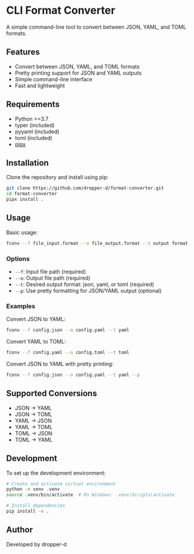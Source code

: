 # CLI Format Converter

A simple command-line tool to convert between JSON, YAML, and TOML formats.

## Features

- Convert between JSON, YAML, and TOML formats
- Pretty printing support for JSON and YAML outputs
- Simple command-line interface
- Fast and lightweight

## Requirements

- Python >=3.7
- typer (included)
- pyyaml (included)
- toml (included)
- [pipx](https://github.com/pypa/pipx)

## Installation

Clone the repository and install using pip:

```bash
git clone https://github.com/dropper-d/format-converter.git
cd format-converter
pipx install .
```

## Usage

Basic usage:
```bash
fconv --f file_input.format --o file_output.format --t output format
```

### Options

- `--f`: Input file path (required)
- `--o`: Output file path (required)
- `--t`: Desired output format: json, yaml, or toml (required)
- `--p`: Use pretty formatting for JSON/YAML output (optional)

### Examples

Convert JSON to YAML:
```bash
fconv --f config.json --o config.yaml --t yaml
```

Convert YAML to TOML:
```bash
fconv --f config.yaml --o config.toml --t toml
```

Convert JSON to YAML with pretty printing:
```bash
fconv --f config.json --o config.yaml --t yaml --p
```

## Supported Conversions

- JSON → YAML
- JSON → TOML
- YAML → JSON
- YAML → TOML
- TOML → JSON
- TOML → YAML

## Development

To set up the development environment:

```bash
# Create and activate virtual environment
python -m venv .venv
source .venv/bin/activate  # On Windows: .venv\Scripts\activate

# Install dependencies
pip install -e .
```

## Author

Developed by dropper-d